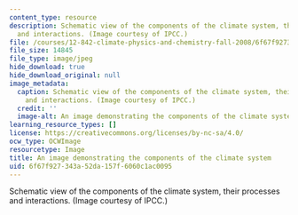 ```yaml
---
content_type: resource
description: Schematic view of the components of the climate system, their processes
  and interactions. (Image courtesy of IPCC.)
file: /courses/12-842-climate-physics-and-chemistry-fall-2008/6f67f927343a52da157f6060c1ac0095_12-842f08-th.jpg
file_size: 14845
file_type: image/jpeg
hide_download: true
hide_download_original: null
image_metadata:
  caption: Schematic view of the components of the climate system, their processes
    and interactions. (Image courtesy of IPCC.)
  credit: ''
  image-alt: An image demonstrating the components of the climate system.
learning_resource_types: []
license: https://creativecommons.org/licenses/by-nc-sa/4.0/
ocw_type: OCWImage
resourcetype: Image
title: An image demonstrating the components of the climate system
uid: 6f67f927-343a-52da-157f-6060c1ac0095
---
```

Schematic view of the components of the climate system, their processes and interactions. (Image courtesy of IPCC.)